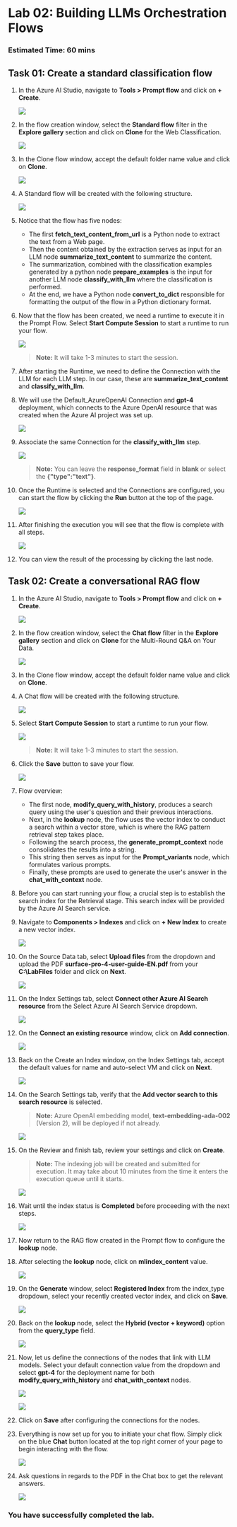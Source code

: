 # Lab 02: Building LLMs Orchestration Flows
### Estimated Time: 60 mins

## Task 01: Create a standard classification flow

1. In the Azure AI Studio, navigate to **Tools > Prompt flow** and click on **+ Create**.

   ![](media/+create-prompt-flow.png)

1. In the flow creation window, select the **Standard flow** filter in the **Explore gallery** section and click on **Clone** for the Web Classification.

   ![](media/web-classification-clone.png)

1. In the Clone flow window, accept the default folder name value and click on **Clone**.

    ![](media/web-clone-flow.png)

1. A Standard flow will be created with the following structure.

    ![](media/web-classification-flow.png)

1. Notice that the flow has five nodes:

   - The first **fetch_text_content_from_url** is a Python node to extract the text from a Web page.
   - Then the content obtained by the extraction serves as input for an LLM node **summarize_text_content** to summarize the content.
   - The summarization, combined with the classification examples generated by a python node **prepare_examples** is the input for another LLM node **classify_with_llm** where the classification is performed.
   - At the end, we have a Python node **convert_to_dict** responsible for formatting the output of the flow in a Python dictionary format.
  
1. Now that the flow has been created, we need a runtime to execute it in the Prompt Flow. Select **Start Compute Session** to start a runtime to run your flow.

    ![](media/multi-round-start-compute.png)

   >**Note:** It will take 1-3 minutes to start the session.

1. After starting the Runtime, we need to define the Connection with the LLM for each LLM step. In our case, these are **summarize_text_content** and **classify_with_llm**.

1. We will use the Default_AzureOpenAI Connection and **gpt-4** deployment, which connects to the Azure OpenAI resource that was created when the Azure AI project was set up.

   ![](media/chat-with-context.png)

1. Associate the same Connection for the **classify_with_llm** step.

   ![](media/web-classify-with-llm.png)

   >**Note:** You can leave the **response_format** field in **blank** or select the **{"type":"text"}**.

1. Once the Runtime is selected and the Connections are configured, you can start the flow by clicking the **Run** button at the top of the page.

   ![](media/web-classification-run.png)

1. After finishing the execution you will see that the flow is complete with all steps.

   ![](media/web-flow-completed-steps.png)

1. You can view the result of the processing by clicking the last node.

## Task 02: Create a conversational RAG flow

1. In the Azure AI Studio, navigate to **Tools > Prompt flow** and click on **+ Create**.

   ![](media/multi-rag-flow.png)

1. In the flow creation window, select the **Chat flow** filter in the **Explore gallery** section and click on **Clone** for the Multi-Round Q&A on Your Data.

   ![](media/multi-round-chat-flow-clone.png)

1. In the Clone flow window, accept the default folder name value and click on **Clone**.

1. A Chat flow will be created with the following structure.

   ![](media/multi-round-flow.png)

1. Select **Start Compute Session** to start a runtime to run your flow.

   ![](media/multi-round-start-compute.png)

   >**Note:** It will take 1-3 minutes to start the session.

1. Click the **Save** button to save your flow.

   ![](media/multi-round-save.png)

1. Flow overview:

   - The first node, **modify_query_with_history**, produces a search query using the user's question and their previous interactions.
   - Next, in the **lookup** node, the flow uses the vector index to conduct a search within a vector store, which is where the RAG pattern retrieval step takes place.
   - Following the search process, the **generate_prompt_context** node consolidates the results into a string.
   - This string then serves as input for the **Prompt_variants** node, which formulates various prompts.
   - Finally, these prompts are used to generate the user's answer in the **chat_with_context** node.

1. Before you can start running your flow, a crucial step is to establish the search index for the Retrieval stage. This search index will be provided by the Azure AI Search service.

1. Navigate to **Components > Indexes** and click on **+ New Index** to create a new vector index.

   ![](media/+create-new-index.png)

1. On the Source Data tab, select **Upload files** from the dropdown and upload the PDF **surface-pro-4-user-guide-EN.pdf** from your **C:\LabFiles** folder and click on **Next**.

   ![](media/upload-files-indexes.png)

1. On the Index Settings tab, select **Connect other Azure AI Search resource** from the Select Azure AI Search Service dropdown.

   ![](media/connect-ai-resource-indexes.png)

1. On the **Connect an existing resource** window, click on **Add connection**.

   ![](media/add-connection-indexes.png)

1. Back on the Create an Index window, on the Index Settings tab, accept the default values for name and auto-select VM and click on **Next**.
   
   ![](media/auto-select-vm-indexes.png)

1. On the Search Settings tab, verify that the **Add vector search to this search resource** is selected.

   >**Note:** Azure OpenAI embedding model, **text-embedding-ada-002** (Version 2), will be deployed if not already.

   ![](media/add-vector-indexes.png)

1. On the Review and finish tab, review your settings and click on **Create**.

   >**Note:** The indexing job will be created and submitted for execution. It may take about 10 minutes from the time it enters the execution queue until it starts.

   ![](media/review-create-index.png)

1. Wait until the index status is **Completed** before proceeding with the next steps.

   ![](media/index-complete-status.png)

1. Now return to the RAG flow created in the Prompt flow to configure the **lookup** node.

1. After selecting the **lookup** node, click on **mlindex_content** value.

   ![](media/lookup-node-mlindex.png)

1. On the **Generate** window, select **Registered Index** from the index_type dropdown, select your recently created vector index, and click on **Save**.

   ![](media/generate-index-save.png)

1. Back on the **lookup** node, select the **Hybrid (vector + keyword)** option from the **query_type** field.

   ![](media/lookup-node-query-type.png)

1. Now, let us define the connections of the nodes that link with LLM models. Select your default connection value from the dropdown and select **gpt-4** for the deployment name for both **modify_query_with_history** and **chat_with_context** nodes.

   ![](media/web-summarize-text-content.png)

   ![](media/web-classify-with-llm.png)

1. Click on **Save** after configuring the connections for the nodes.

1. Everything is now set up for you to initiate your chat flow. Simply click on the blue **Chat** button located at the top right corner of your page to begin interacting with the flow.

   ![](media/multi-rag-flow-chat.png)
   
1. Ask questions in regards to the PDF in the Chat box to get the relevant answers.

   ![](media/multi-rag-flow-chat-box.png)

### You have successfully completed the lab.
















































